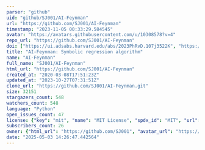 ```yaml
---
parser: "github"
uid: "github/SJ001/AI-Feynman"
url: "https://github.com/SJ001/AI-Feynman"
timestamp: "2023-11-05 00:33:29.584545"
avatar: "https://avatars.githubusercontent.com/u/10308578?v=4"
repo_url: "https://github.com/SJ001/AI-Feynman"
doi: ["https://ui.adsabs.harvard.edu/abs/2023PhRvD.107j3522K", "https://ui.adsabs.harvard.edu/abs/2020SciA....6.2631U", "https://ui.adsabs.harvard.edu/abs/2023ascl.soft10011U/abstract"]
title: "AI-Feynman: Symbolic regression algorithm"
name: "AI-Feynman"
full_name: "SJ001/AI-Feynman"
html_url: "https://github.com/SJ001/AI-Feynman"
created_at: "2020-03-08T17:51:23Z"
updated_at: "2023-10-27T07:31:51Z"
clone_url: "https://github.com/SJ001/AI-Feynman.git"
size: 32151
stargazers_count: 548
watchers_count: 548
language: "Python"
open_issues_count: 47
license: {"key": "mit", "name": "MIT License", "spdx_id": "MIT", "url": "https://api.github.com/licenses/mit", "node_id": "MDc6TGljZW5zZTEz"}
subscribers_count: 26
owner: {"html_url": "https://github.com/SJ001", "avatar_url": "https://avatars.githubusercontent.com/u/10308578?v=4", "login": "SJ001", "type": "User"}
date: "2025-05-03 14:26:47.442564"
---
```

